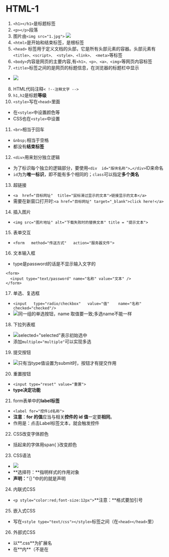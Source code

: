 # HTML-1
1. `<h1></h1>`是标题标签
2. `<p></p>`段落
3. 图片由`<img src="1.jpg">`
![](https://upload-images.jianshu.io/upload_images/6322775-c3f030a6c69f12c0.png?imageMogr2/auto-orient/strip%7CimageView2/2/w/1240)
4. `<html>`是开始和结束标签，是根标签
5. `<head>` 标签用于定义文档的头部，它是所有头部元素的容器。头部元素有`<title>、<script>、 <style>、<link>、 <meta>`等标签
6. `<body>`内容是网页的主要内容,有`<h1>、<p>、<a>、<img>`等网页内容标签
7. `<title>`标签之间的是网页的标题信息，在浏览器的标题栏中显示
- ![](https://upload-images.jianshu.io/upload_images/6322775-7ae896c295f3e7f9.png?imageMogr2/auto-orient/strip%7CimageView2/2/w/1240)
8. HTML代码注释`< !--注释文字 -->`
9. `h1,h2`是标题**等级**
10. `<style>`写在`<head>`里面
- 在`<style>`中设置颜色等
- CSS也在`<style>`中设置
11. `<br>`相当于回车
- `&nbsp;`相当于空格
- 都没有**结束标签**
12. `<div>`用来划分独立逻辑
- 为了标识每个独立的逻辑部分，要使用`<div  id="版块名称">…</div>`ID来命名
- `id`为为**唯一标识**，即不能有多个相同的；`class`可以指定**多个类名**
13. 超链接
- `<a  href="目标网址"  title="鼠标滑过显示的文本">链接显示的文本</a>`
- 需要在新窗口打开时:`<a href="目标网址" target="_blank">click here!</a>`
14. 插入图片
- `<img src="图片地址" alt="下载失败时的替换文本" title = "提示文本">`
15. 表单交互
- `<form   method="传送方式"   action="服务器文件">`
16. 文本输入框
- type是password的话是不显示输入文字的
 ```
<form>
   <input type="text/password" name="名称" value="文本" />
</form>
 ```
17. 单选、复选框
- `<input   type="radio/checkbox"   value="值"    name="名称"   checked="checked"/>`
- ![同一组的单选按钮，name 取值要一致;多选name不能一样](https://upload-images.jianshu.io/upload_images/6322775-2db49d43aade2404.png?imageMogr2/auto-orient/strip%7CimageView2/2/w/1240)
18. 下拉列表框
- ![selected="selected"表示初始选中](https://upload-images.jianshu.io/upload_images/6322775-553c5e2aa4a42bb3.png?imageMogr2/auto-orient/strip%7CimageView2/2/w/1240)
- 添加`multiple="multiple"`可以实现多选
19. 提交按钮
- ![只有当type值设置为submit时，按钮才有提交作用](https://upload-images.jianshu.io/upload_images/6322775-e9551a2583223d07.png?imageMogr2/auto-orient/strip%7CimageView2/2/w/1240)
20. 重置按钮
- `<input type="reset" value="重置">`
- **type决定功能**
21. form表单中的**label标签**
- `<label for="控件id名称">`
- **注意**：**for 的值**应当与相关**控件的 id 值**一定要**相同**。
- 作用是：点击Label标签文本，就会触发控件
22. CSS改变字体颜色
- <span></span>括起来的字体用span{ }改变颜色
23. CSS语法
- ![](https://upload-images.jianshu.io/upload_images/6322775-343ac24aabf18e55.png?imageMogr2/auto-orient/strip%7CimageView2/2/w/1240)
- **选择符：**指明样式的作用对象
- **声明：**“｛｝”中的的就是声明
24. 内联式CSS
- `<p style="color:red;font-size:12px">`**注意：**格式要加引号
25. 嵌入式CSS
- 写在`<style type="text/css"></style>`标签之间（在`<head></head>`里）
26. 外部式CSS
- 以**.css**为扩展名
- 在**<head>内**（不是在<style>标签内）使用<link>标签将css样式文件链接到HTML文件内
- `<link href="文件名" rel="stylesheet" type="text/css" />`
- `rel="stylesheet" type="text/css"` 是固定写法
27. 类选择器
- `.类选器名称{css样式代码;}`
- `<span></span>`本身没有用，但是想要为标签中的字体**单独**设置样式，就需要**“类”**来标记
28. ID选择器（不能有重复ID，不能同时设置多个样式）
- `<span id="名称"></span>`
- `#ID名称{css样式代码;}`
29. 只有子选择器可以加入红线框
30. 伪类选择符
- 鼠标滑过的位置会变色
- `标签名:hover{css样式代码;}`
31. **标签之间用空格连接表示层级关系**
32. **Label**标签
- **for**与表单的**Id**对应，作用是点击label相当于点击表单

# HTML-2

Tips：

- 为什么在`<head>`引入`<script>`不好用，因为当script引入的js需要操作节点时，`<body>`中的结构还没有读取到

- 所有容器的子元素，不设宽高的话宽度都是默认铺满的，只有高度需要自行设置，不是只有flex、grid布局才铺满
- js中**标签属性**是**大小写**的，在**html**页面要改为**短横线**分隔，但是**标签名**没有限制，用什么奇里古怪的命名方式都行
- “<input type='number'>”可以限制输入的值不能是字母或空格，你打字母空格打不上去
- “innerHTML = '字符串' ”，所有内容必须用引号包裹，如果里面是“html标签”，则会识别渲染
- html对“display：none”的元素时**不渲染**的，所以元素相关**属性值**均为**0或null**

---

> **href**是关联当前元素和引用资源之间的联系；
>
> **src**是引用资源，表示替换当前元素

> th和td不同的一点是th带加粗
>
> 页面想不跳转加#或者不写链接都可，但是#可以不刷新页面
>
> input标签：表单中的value值代表向服务器传递的数据；name是表单元素的名称，选项框都要有相同的；
>
> form标签：action表示向何处发送的地址
>
> select标签：由option标签组成，***size***属性表示的是显示行数；option中selected属性设置默认选项

![img](https://upload-images.jianshu.io/upload_images/6322775-bf4beb046ff9b398.png?imageMogr2/auto-orient/strip%7CimageView2/2/w/1240)

![img](https://upload-images.jianshu.io/upload_images/6322775-d9a21f2143555344.png?imageMogr2/auto-orient/strip%7CimageView2/2/w/1240)

把要框选的内容用label包裹

> Auto Rename Tag 标签自动补全
>
> 地址可以用#，target不能用#作为属性
>
> Ctrl+/ 注释快捷键
>
> 只有“按钮”input属性可以用value显示文字
>
> button标签：title属性可以显示悬停文字

---

div独占一行，把标签中的内容分割成块，里面什么都能放；span不换行，文本级标签，不能放p、h、ul、dl、ol、div。

div是专门为css而生的，搭配“div+css”实现各种样式，实际开发中很少使用文本标签，都是容器标签。

容器标签（同时也是块级元素）：div ul li ol dl(定义列表)

div+css只会用到很少的标签：div a span img input ul(无序列表) ol(有序列表) dl(自定义列表) 

span是行内元素，不设为block无法设置宽高

span适用于文字，会自动根据文字长度和大小改变宽高，但是当父元素设置为**flex布局**时，会将未设**宽高**的元素**自动铺满**

------

<img>标签：如果想保证图片等比例缩放，只设置width和height中的一个，剩下的宽或高页面会自适应。

dl（定义列表，用的非常多）：dt(标题)是必须的，dd非必须

<ul>和<ol>都是用<li>，<dl>使用<dt>和<dd>


------

**用什么标签不是根据样子来决定，而是根据结构(语义)，dl和div都是常用结构**

------

表格是由行组成的(行是由列组成的)，而不是由行和列组成

------

Get和Post提交的区别：

Get会以**键值对**的形式将提交的数据追加在后面，以？间隔；

Post发送的数据则是不可见

![img](https://upload-images.jianshu.io/upload_images/6322775-84a55c3bb0152139.png?imageMogr2/auto-orient/strip%7CimageView2/2/w/1240)

input属性

value在input中的作用：对于checkbox和radio来说是必须的，该值会发送至表单。对其他是默认显示内容。

placeholder跟value的不同：不会被提交表单，在获得焦点时自动消失；设置定位属性有效(position和left)，但是不能用外边距

------

用id属性的元素会在dom中自动注册，不需要getElement可以直接用id名调用节点方法

------

用在拖拽**目标**上的事件：

ondragstart - 用户开始拖动**元素**时触发

ondrag - **元素**正在拖动时触发

ondragend - 用户完成**元素**拖动后触发

用在拖拽**容器**上的事件：

ondragenter - 当被鼠标拖动的对象进入其**容器范围**内时**触发**此事件

ondragover - 当某被拖动的对象在另一对象**容器范围**内拖动时**触发**此事件

ondragleave - 当被鼠标拖动的对象离开其**容器范围**内时**触发**此事件

ondrop - 在一个拖动过程中，释放鼠标键时触发此事件

------

span标签是inline不是block，所以显示不出来图形样式

------

行内进行运算时需要加括号

------

HTML**属性名**对大小写不敏感，会统一转换成小写，在js中是驼峰式的写法在HTML中写成短横线分隔，或者统一都写成短横线

![img](https://upload-images.jianshu.io/upload_images/6322775-f07c8f6f5807509c.png?imageMogr2/auto-orient/strip%7CimageView2/2/w/1240)

## html的加载顺序

- 解析html结构 -> 加载外部脚本和样式表文件 -> 解析并执行脚本代码 -> 构造html dom模型 -> 加载图片等外部文件 -> 页面加载完毕。

-  html文件从上至下读取，如果“head”中外部引入文件读取慢，则会发生“js阻塞”，只有等前一个文件/服务器读取完才能执行后面的操作

  解决办法：

  - 使用 v-cloak指令<div **v-cloak**>{{msg}}</div>；这个指令保持在元素上知道关联实例结束编译
  - 使用 v-html指令 <div v-html='msg'></div>
  - 使用 v-text指令 <div v-text='msg'></div>
  - 使用template标签将需要渲染的 html 包起来；template标签 是一种用于保存客户端内容的机制，该内容在页面加载时不被渲染，但可以在运行时使用JavaScript进行实例化。

## HTML全局属性(可以与所有元素一起使用)

- title：为元素标签添加鼠标**悬停信息**

- data-*：搭配 `getAttribute(' ')`方法 来获得标签上的自定义 `data-*` 属性；

  - 通过JS中 `dataset.后缀名` 设置/setAttribute('data-*'，值)

  - 或者通过JQ中 `data('后缀名')`方法 设置

- draggable：链接和图像默认是可拖动的

- 其他的还有style和class等

## 取值类型

  1、·**<input type="checkbox/radio">**·值存在dom节点的·**checked**·属性中

  2、·**<input type="text">**·值存在dom节点的·**value**·属性中

  3、·**<input type="text">**·值存在dom节点的·**files**·属性中，是个类似数组的·**只读**·类型，不具有数组常用的那些方法，只能用for循环遍历取出里面的对象，添加到自定义数组中，展示和上传文件时使用自定义数组

## 标签修改原样式

- [<ul>]()：`<ul>`默认有`padding`和`margin`属性，将这两者设为0即可
  - 列表默认垂直排列，可以在`<ul>`样式设置==flex布局==来横向排列
- [<li>]()：前带有小圆点，用`list-style`CSS属性设置清除

## 表格

- `<tr>`表示行
- `<td>`表示一行中的列
  - `<td>`标签属性[colspan]()：合并列。例：`<td colspan="2">`当前列占2格
  - [rowspan]()：合并行。例：`<td rowspan="2">`当前行占2格
  - [vertical-align]()：CSS属性。只有在td中才能居中所有子元素，对于其他标签只会作用于文字

## 表单

- `<form>`标签属性[action="url"]()：将包裹范围内带name属性的元素值通过地址栏方式提交
  - 提交的数据格式`url?name1=xxx&name2=xxx`
- 点击`<input type="submit"`才会提交
  - `<button>`：默认`<button type="submit">`，只要有`type="submit"`就可以提交

- `<input name="mima">`有`name`才会将**值**提交

- `<input>`、`<select>`等表单控件可以使用`<xx disabled>`属性禁止点击交互

## 标签细节

- [input]()：==value==即使在HTML写死，在==页面修改==时获取到的也是==当前输入值==
  - [text-align]()：CSS样式。可以调整输入内容位置
    - 文字位置决定了文字输入方向
    - 如`text-align: right;`使光标移动到最右边，内容从后往前延伸
  - [readonly]()：标签属性。输入框变成只读，可选中但不能输入
  - ==type="file"==：display：none也可以触发[click]()方法
    - input身上的[change]()事件也可以响应
    - input节点的files虽然存储着所选文件，但是==只读==，**只能**通过==清空==`inputDom.value = null/''`来==重置选择文件==
  - 虽然不同type时获取input节点取的字段不同，但是input节点上有所有不同类型的字段
  
- `<!Doctype HTML>`就是==文档声明==，用来告诉浏览器当前网页版本

- `<meta>`表示声明==字符集==，只有用正确的字符集去==解码==，才不会出现乱码

  - ==content==属性：设备被搜索时的关键词(百度搜索、爬虫可用)。`<meta content="购物,前端">`

- `<html lang="zh-CN">`：屏蔽chrome浏览器默认提示翻译弹窗

- [超链接]()：使用==id==属性给元素打上标记，再用`<a href="#ID">`就可以==跳转==到对应的==元素位置==

  - 可以用==click( )==方法触发超链接的==href==，即使超链接==不显示也可以触发==，可以隐藏超链接，用替换的样式

- ==上标、下标==

  ![img](https://upload-images.jianshu.io/upload_images/6322775-c743b6a11f347c74.png?imageMogr2/auto-orient/strip%7CimageView2/2/w/1240)

- `<pre/>`：放入预先格式化的文本。==保留空格==和==换行符==

- HTML==属性==不区分大小写！驼峰式的命名方式在HTML标签上必须用短横线分隔！

- `<script>`标签

  - 浏览器解析html文件时，如果遇到`<script>`，便会停下对html结构的解析，转而处理脚本，脚本执行完才会继续解析html结构
  - 属性`defer`(延迟)
    - 浏览器不会优先处理脚本，而是在html结构解析完成后才去执行脚本，且会暂时阻止`DOM事件`的执行，等到加载好的脚本执行完才会执行事件回调
  - 属性`async`(异步)
    - 脚本和html结构是并行加载，执行脚本时机不确定，所以可能会获取不到html结构中定义的元素，因为此时元素还没被解析

- `<iframe>`标签

  - 默认有边框，去除边框`frameborder="0"`
  - 默认有滚动条，去除滚动条`scrolling="no"`
